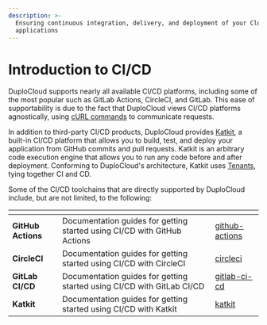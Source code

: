 ```yaml
---
description: >-
  Ensuring continuous integration, delivery, and deployment of your Cloud
  applications
---
```


# Introduction to CI/CD

DuploCloud supports nearly all available CI/CD platforms, including some of the most popular such as GitLab Actions, CircleCI, and GitLab. This ease of supportability is due to the fact that  DuploCloud views CI/CD platforms agnostically, using [cURL commands](https://en.wikipedia.org/wiki/CURL) to communicate requests.

In addition to third-party CI/CD products, DuploCloud provides [Katkit](katkit/), a built-in CI/CD platform that allows you to build, test, and deploy your application from GitHub commits and pull requests. Katkit is an arbitrary code execution engine that allows you to run any code before and after deployment. Conforming to DuploCloud's architecture, Katkit uses [Tenants](../getting-started/application-focussed-interface/tenant.md), tying together CI and CD.&#x20;

Some of the CI/CD toolchains that are directly supported by DuploCloud include, but are not limited, to the following:

<table data-view="cards"><thead><tr><th></th><th></th><th data-hidden data-card-target data-type="content-ref"></th></tr></thead><tbody><tr><td><strong>GitHub Actions</strong></td><td>Documentation guides for getting started using CI/CD with GitHub Actions</td><td><a href="github-actions/">github-actions</a></td></tr><tr><td><strong>CircleCI</strong></td><td>Documentation guides for getting started using CI/CD with CircleCI</td><td><a href="circleci/">circleci</a></td></tr><tr><td><strong>GitLab CI/CD</strong></td><td>Documentation guides for getting started using CI/CD with GitLab CI/CD</td><td><a href="gitlab-ci-cd/">gitlab-ci-cd</a></td></tr><tr><td><strong>Katkit</strong></td><td>Documentation guides for getting started using CI/CD with Katkit</td><td><a href="katkit/">katkit</a></td></tr></tbody></table>



